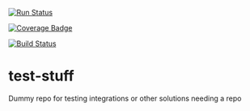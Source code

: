 [![Run Status](https://api.shippable.com/projects/5909c1594ff18d0700264aaa/badge?branch=master)](https://app.shippable.com/github/chriswhateley/test-stuff)

[![Coverage Badge](https://api.shippable.com/projects/5909c1594ff18d0700264aaa/coverageBadge?branch=master)](https://app.shippable.com/github/chriswhateley/test-stuff)

[![Build Status](https://travis-ci.org/chriswhateley/test-stuff.svg?branch=master)](https://travis-ci.org/chriswhateley/test-stuff)

# test-stuff
Dummy repo for testing integrations or other solutions needing a repo
